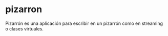 # pizarron
Pizarrón es una aplicación para escribir en un pizarrón como en streaming o clases virtuales.
